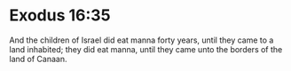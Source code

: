 # Exodus 16:35

And the children of Israel did eat manna forty years, until they came to a land inhabited; they did eat manna, until they came unto the borders of the land of Canaan.